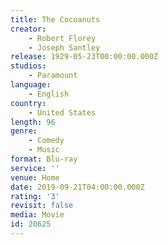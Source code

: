 ```yaml
---
title: The Cocoanuts
creator:
    - Robert Florey
    - Joseph Santley
release: 1929-05-23T00:00:00.000Z
studios:
    - Paramount
language:
    - English
country:
    - United States
length: 96
genre:
    - Comedy
    - Music
format: Blu-ray
service: ''
venue: Home
date: 2019-09-21T04:00:00.000Z
rating: '3'
revisit: false
media: Movie
id: 20625
---
```



